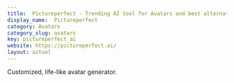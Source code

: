 ```yaml
---
title:  Pictureperfect - Trending AI tool for Avatars and best alternatives
display_name:  Pictureperfect
category: Avatars
category_slug: avatars
key: pictureperfect_ai
website: https://pictureperfect.ai/
layout: aitool
---
```


Customized, life-like avatar generator.
